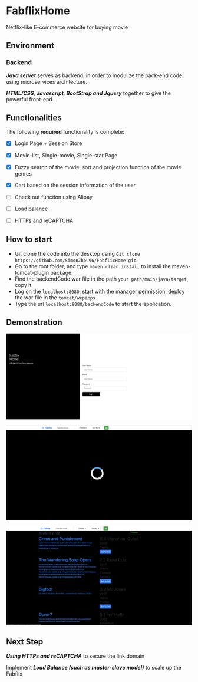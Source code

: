 # FabflixHome
Netflix-like E-commerce website for buying movie

## Environment

### Backend
***Java servet*** serves as backend, in order to modulize the back-end code using microservices architecture.

***HTML/CSS, Javascript, BootStrap and Jquery*** together to give the powerful front-end.

## Functionalities

[//]: # "Write [x] to mark off what was accomplished.<br/>"

The following **required** functionality is complete:

* [x] Login Page + Session Store
* [x] Movie-list, Single-movie, Single-star Page
* [x] Fuzzy search of the movie, sort and projection function of the movie genres
* [x] Cart based on the session information of the user
* [ ] Check out function using Alipay
* [ ] Load balance
* [ ] HTTPs and reCAPTCHA

  
## How to start
* Git clone the code into the desktop using `Git clone https://github.com/SimonZhou96/FabflixHome.git`.
* Go to the root folder, and type `maven clean install` to install the maven-tomcat-plugin package.
* Find the backendCode.war file in the path `your path/main/java/target`, copy it.
* Log on the `localhost:8080`, start with the manager permission, deploy the war file in the `tomcat/wepapps`.
* Type the url `localhost:8080/backendCode` to start the application.

## Demonstration

![image](https://github.com/SimonZhou96/FabflixHome/blob/master/Code/src/main/materials/login.png)

![image](https://github.com/SimonZhou96/FabflixHome/blob/master/Code/src/main/materials/Loader.png)

![image](https://github.com/SimonZhou96/FabflixHome/blob/master/Code/src/main/materials/MovieList.png)


## Next Step

***Using HTTPs and reCAPTCHA***  to secure the link domain

Implement ***Load Balance (such as master-slave model)*** to scale up the Fabflix


